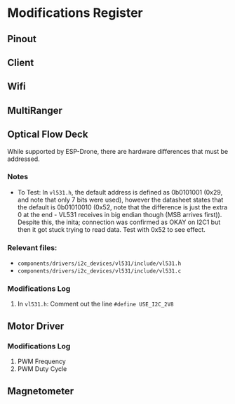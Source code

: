 # Modifications Register

## Pinout

## Client

## Wifi

## MultiRanger

## Optical Flow Deck
While supported by ESP-Drone, there are hardware differences that must be addressed.
### Notes
- To Test: In `vl531.h`, the default address is defined as 0b0101001 (0x29, and note that only 7 bits were used), however the datasheet states that the default is 0b01010010 (0x52, note that the difference is just the extra 0 at the end - VL531 receives in big endian though (MSB arrives first)). Despite this, the inita; connection was confirmed as OKAY on I2C1 but then it got stuck trying to read data. Test with 0x52 to see effect.

### Relevant files:
- `components/drivers/i2c_devices/vl531/include/vl531.h`
- `components/drivers/i2c_devices/vl531/include/vl531.c`

### Modifications Log
1. In `vl531.h`: Comment out the line `#define USE_I2C_2V8`

## Motor Driver

### Modifications Log
1. PWM Frequency
2. PWM Duty Cycle

## Magnetometer

